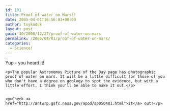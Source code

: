```yaml
---
id: 191
title: Proof of water on Mars!!
date: 2005-04-01T16:56:03+00:00
author: tsykoduk
layout: post
guid: 30/2008/12/27/proof-of-water-on-mars
permalink: /2005/04/01/proof-of-water-on-mars/
categories:
  - Science!
---
```

<p>Yup - you heard it!</p>


	<p>The popular Astronomoy Picture of the Day page has photographic proof of water on mars. It will be a little difficult for those of you who don't have a degree on geology to spot the evidence, but with a little effort, I think you'll be able to make it out.</p>


	<p>Check <a href="http://antwrp.gsfc.nasa.gov/apod/ap050401.html">it</a> out!</p>